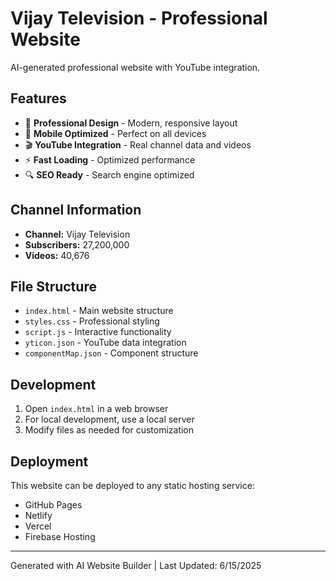 # Vijay Television - Professional Website

AI-generated professional website with YouTube integration.

## Features

- 🎨 **Professional Design** - Modern, responsive layout
- 📱 **Mobile Optimized** - Perfect on all devices  
- 🎬 **YouTube Integration** - Real channel data and videos
- ⚡ **Fast Loading** - Optimized performance
- 🔍 **SEO Ready** - Search engine optimized

## Channel Information

- **Channel:** Vijay Television
- **Subscribers:** 27,200,000
- **Videos:** 40,676

## File Structure

- `index.html` - Main website structure
- `styles.css` - Professional styling
- `script.js` - Interactive functionality
- `yticon.json` - YouTube data integration
- `componentMap.json` - Component structure

## Development

1. Open `index.html` in a web browser
2. For local development, use a local server
3. Modify files as needed for customization

## Deployment

This website can be deployed to any static hosting service:
- GitHub Pages
- Netlify
- Vercel
- Firebase Hosting

---

Generated with AI Website Builder | Last Updated: 6/15/2025
